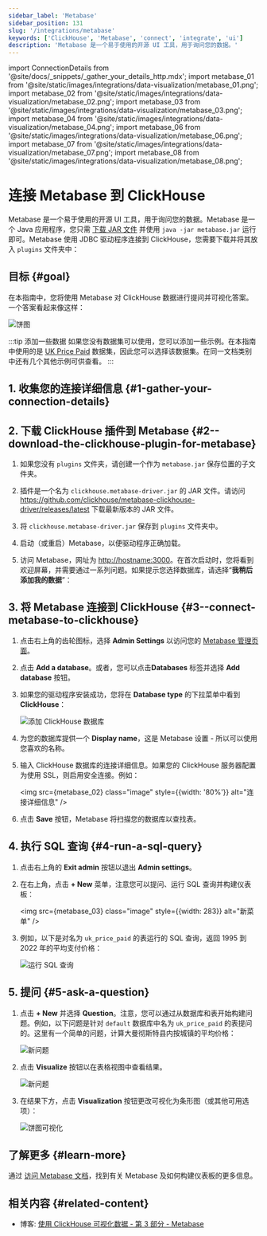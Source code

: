 ```yaml
---
sidebar_label: 'Metabase'
sidebar_position: 131
slug: '/integrations/metabase'
keywords: ['ClickHouse', 'Metabase', 'connect', 'integrate', 'ui']
description: 'Metabase 是一个易于使用的开源 UI 工具，用于询问您的数据。'
---
```

import ConnectionDetails from '@site/docs/_snippets/_gather_your_details_http.mdx';
import metabase_01 from '@site/static/images/integrations/data-visualization/metabase_01.png';
import metabase_02 from '@site/static/images/integrations/data-visualization/metabase_02.png';
import metabase_03 from '@site/static/images/integrations/data-visualization/metabase_03.png';
import metabase_04 from '@site/static/images/integrations/data-visualization/metabase_04.png';
import metabase_06 from '@site/static/images/integrations/data-visualization/metabase_06.png';
import metabase_07 from '@site/static/images/integrations/data-visualization/metabase_07.png';
import metabase_08 from '@site/static/images/integrations/data-visualization/metabase_08.png';


# 连接 Metabase 到 ClickHouse

Metabase 是一个易于使用的开源 UI 工具，用于询问您的数据。Metabase 是一个 Java 应用程序，您只需 <a href="https://www.metabase.com/start/oss/jar" target="_blank">下载 JAR 文件</a> 并使用 `java -jar metabase.jar` 运行即可。Metabase 使用 JDBC 驱动程序连接到 ClickHouse，您需要下载并将其放入 `plugins` 文件夹中：

## 目标 {#goal}

在本指南中，您将使用 Metabase 对 ClickHouse 数据进行提问并可视化答案。一个答案看起来像这样：

  <img src={metabase_08} class="image" alt="饼图" />
<p/>

:::tip 添加一些数据
如果您没有数据集可以使用，您可以添加一些示例。在本指南中使用的是 [UK Price Paid](/getting-started/example-datasets/uk-price-paid.md) 数据集，因此您可以选择该数据集。在同一文档类别中还有几个其他示例可供查看。
:::

## 1. 收集您的连接详细信息 {#1-gather-your-connection-details}
<ConnectionDetails />

## 2. 下载 ClickHouse 插件到 Metabase {#2--download-the-clickhouse-plugin-for-metabase}

1. 如果您没有 `plugins` 文件夹，请创建一个作为 `metabase.jar` 保存位置的子文件夹。

2. 插件是一个名为 `clickhouse.metabase-driver.jar` 的 JAR 文件。请访问 <a href="https://github.com/clickhouse/metabase-clickhouse-driver/release" target="_blank">https://github.com/clickhouse/metabase-clickhouse-driver/releases/latest</a> 下载最新版本的 JAR 文件。

3. 将 `clickhouse.metabase-driver.jar` 保存到 `plugins` 文件夹中。

4. 启动（或重启）Metabase，以便驱动程序正确加载。

5. 访问 Metabase，网址为 <a href="http://localhost:3000/" target="_blank">http://hostname:3000</a>。在首次启动时，您将看到欢迎屏幕，并需要通过一系列问题。如果提示您选择数据库，请选择“**我稍后添加我的数据**”：

## 3. 将 Metabase 连接到 ClickHouse {#3--connect-metabase-to-clickhouse}

1. 点击右上角的齿轮图标，选择 **Admin Settings** 以访问您的 <a href="http://localhost:3000/admin/settings/setup" target="_blank">Metabase 管理页面</a>。

2. 点击 **Add a database**。或者，您可以点击**Databases** 标签并选择 **Add database** 按钮。

3. 如果您的驱动程序安装成功，您将在 **Database type** 的下拉菜单中看到 **ClickHouse**：

    <img src={metabase_01} class="image" alt="添加 ClickHouse 数据库" />

4. 为您的数据库提供一个 **Display name**，这是 Metabase 设置 - 所以可以使用您喜欢的名称。

5. 输入 ClickHouse 数据库的连接详细信息。如果您的 ClickHouse 服务器配置为使用 SSL，则启用安全连接。例如：

    <img src={metabase_02} class="image" style={{width: '80%'}}  alt="连接详细信息" />

6. 点击 **Save** 按钮，Metabase 将扫描您的数据库以查找表。

## 4. 执行 SQL 查询 {#4-run-a-sql-query}

1. 点击右上角的 **Exit admin** 按钮以退出 **Admin settings**。

2. 在右上角，点击 **+ New** 菜单，注意您可以提问、运行 SQL 查询并构建仪表板：

    <img src={metabase_03} class="image" style={{width: 283}} alt="新菜单" />

3. 例如，以下是对名为 `uk_price_paid` 的表运行的 SQL 查询，返回 1995 到 2022 年的平均支付价格：

    <img src={metabase_04} class="image" alt="运行 SQL 查询" />

## 5. 提问 {#5-ask-a-question}

1. 点击 **+ New** 并选择 **Question**。注意，您可以通过从数据库和表开始构建问题。例如，以下问题是针对 `default` 数据库中名为 `uk_price_paid` 的表提问的。这里有一个简单的问题，计算大曼彻斯特县内按城镇的平均价格：

    <img src={metabase_06} class="image" alt="新问题" />

2. 点击 **Visualize** 按钮以在表格视图中查看结果。

    <img src={metabase_07} class="image" alt="新问题" />

3. 在结果下方，点击 **Visualization** 按钮更改可视化为条形图（或其他可用选项）：

    <img src={metabase_08} class="image" alt="饼图可视化" />

## 了解更多 {#learn-more}

通过 <a href="https://www.metabase.com/docs/latest/" target="_blank">访问 Metabase 文档</a>，找到有关 Metabase 及如何构建仪表板的更多信息。

## 相关内容 {#related-content}

- 博客: [使用 ClickHouse 可视化数据 - 第 3 部分 - Metabase](https://clickhouse.com/blog/visualizing-data-with-metabase)
